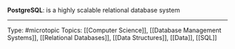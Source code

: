 **PostgreSQL**: is a highly scalable relational database system 

___
Type: #microtopic 
Topics: [[Computer Science]], [[Database Management Systems]], [[Relational Databases]], [[Data Structures]], [[Data]], [[SQL]]

